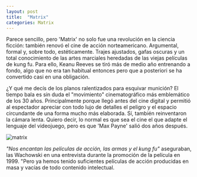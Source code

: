 ```yaml
---
layout: post
title:  "Matrix"
categories: Matrix
---
```


Parece sencillo, pero 'Matrix' no solo fue una revolución en la ciencia ficción: también renovó el cine de acción norteamericano. Argumental, formal y, sobre todo, estéticamente. Trajes ajustados, gafas oscuras y un total conocimiento de las artes marciales heredadas de las viejas películas de kung fu. Para ello, Keanu Reeves se tiró más de medio año entrenando a fondo, algo que no era tan habitual entonces pero que a posteriori se ha convertido casi en una obligación.

¿Y qué me decís de los planos ralentizados para esquivar munición? El tiempo bala es sin duda el "movimiento" cinematográfico más emblemático de los 30 años. Principalmente porque llegó antes del cine digital y permitió al espectador apreciar con todo lujo de detalles el peligro y el espacio circundante de una forma mucho más elaborada. Sí, también reinventaron la cámara lenta. Quiero decir, lo normal es que sea el cine el que adapte el lenguaje del videojuego, pero es que 'Max Payne' salió dos años después.

![matrix](https://upload.wikimedia.org/wikipedia/commons/9/9b/The.Matrix.glmatrix.2.png)


*"Nos encantan las películas de acción, las armas y el kung fu"* aseguraban, las Wachowski en una entrevista durante la promoción de la película en 1999. "Pero ya hemos tenido suficientes películas de acción producidas en masa y vacías de todo contenido intelectual.